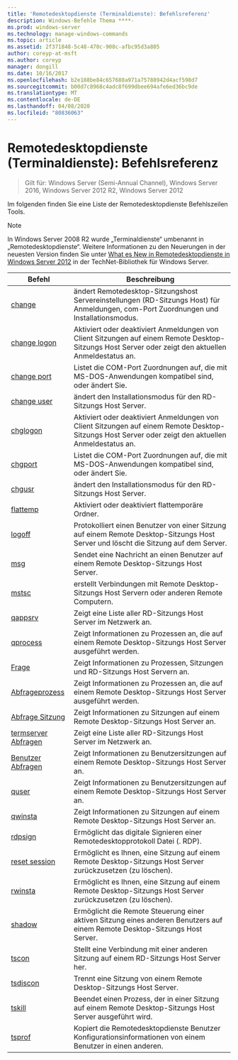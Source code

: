 ```yaml
---
title: 'Remotedesktopdienste (Terminaldienste): Befehlsreferenz'
description: Windows-Befehle Thema ****-
ms.prod: windows-server
ms.technology: manage-windows-commands
ms.topic: article
ms.assetid: 2f371848-5c48-470c-908c-afbc95d3a805
author: coreyp-at-msft
ms.author: coreyp
manager: dongill
ms.date: 10/16/2017
ms.openlocfilehash: b2e188be84c657688a971a75788942d4acf598d7
ms.sourcegitcommit: b00d7c8968c4adc8f699dbee694afe6ed36bc9de
ms.translationtype: MT
ms.contentlocale: de-DE
ms.lasthandoff: 04/08/2020
ms.locfileid: "80836063"
---
```

# <a name="remote-desktop-services-terminal-services-command-reference"></a>Remotedesktopdienste (Terminaldienste): Befehlsreferenz

>Gilt für: Windows Server (Semi-Annual Channel), Windows Server 2016, Windows Server 2012 R2, Windows Server 2012

Im folgenden finden Sie eine Liste der Remotedesktopdienste Befehlszeilen Tools.
> [!NOTE]
> In Windows Server 2008 R2 wurde „Terminaldienste“ umbenannt in „Remotedesktopdienste“. Weitere Informationen zu den Neuerungen in der neuesten Version finden Sie unter [What es New in Remotedesktopdienste in Windows Server 2012](https://technet.microsoft.com/library/hh831527) in der TechNet-Bibliothek für Windows Server.
> 
> |                 Befehl                 |                                                      Beschreibung                                                       |
> |-----------------------------------------|------------------------------------------------------------------------------------------------------------------------|
> |           [change](change.md)           | ändert Remotedesktop-Sitzungshost Servereinstellungen (RD-Sitzungs Host) für Anmeldungen, com-Port Zuordnungen und Installationsmodus. |
> |     [change logon](change-logon.md)     |    Aktiviert oder deaktiviert Anmeldungen von Client Sitzungen auf einem Remote Desktop-Sitzungs Host Server oder zeigt den aktuellen Anmeldestatus an.     |
> |      [change port](change-port.md)      |                   Listet die COM-Port Zuordnungen auf, die mit MS-DOS-Anwendungen kompatibel sind, oder ändert Sie.                    |
> |      [change user](change-user.md)      |                                ändert den Installationsmodus für den RD-Sitzungs Host Server.                                |
> |         [chglogon](chglogon.md)         |    Aktiviert oder deaktiviert Anmeldungen von Client Sitzungen auf einem Remote Desktop-Sitzungs Host Server oder zeigt den aktuellen Anmeldestatus an.     |
> |          [chgport](chgport.md)          |                   Listet die COM-Port Zuordnungen auf, die mit MS-DOS-Anwendungen kompatibel sind, oder ändert Sie.                    |
> |           [chgusr](chgusr.md)           |                                ändert den Installationsmodus für den RD-Sitzungs Host Server.                                |
> |         [flattemp](flattemp.md)         |                                      Aktiviert oder deaktiviert flattemporäre Ordner.                                       |
> |           [logoff](logoff.md)           |          Protokolliert einen Benutzer von einer Sitzung auf einem Remote Desktop-Sitzungs Host Server und löscht die Sitzung auf dem Server.          |
> |              [msg](msg.md)              |                                Sendet eine Nachricht an einen Benutzer auf einem Remote Desktop-Sitzungs Host Server.                                 |
> |            [mstsc](mstsc.md)            |                       erstellt Verbindungen mit Remote Desktop-Sitzungs Host Servern oder anderen Remote Computern.                        |
> |          [qappsrv](qappsrv.md)          |                             Zeigt eine Liste aller RD-Sitzungs Host Server im Netzwerk an.                             |
> |         [qprocess](qprocess.md)         |                  Zeigt Informationen zu Prozessen an, die auf einem Remote Desktop-Sitzungs Host Server ausgeführt werden.                   |
> |            [Frage](query.md)            |                      Zeigt Informationen zu Prozessen, Sitzungen und RD-Sitzungs Host Servern an.                      |
> |    [Abfrageprozess](query-process.md)    |                  Zeigt Informationen zu Prozessen an, die auf einem Remote Desktop-Sitzungs Host Server ausgeführt werden.                   |
> |    [Abfrage Sitzung](query-session.md)    |                           Zeigt Informationen zu Sitzungen auf einem Remote Desktop-Sitzungs Host Server an.                            |
> | [termserver Abfragen](query-termserver.md) |                             Zeigt eine Liste aller RD-Sitzungs Host Server im Netzwerk an.                             |
> |       [Benutzer Abfragen](query-user.md)       |                         Zeigt Informationen zu Benutzersitzungen auf einem Remote Desktop-Sitzungs Host Server an.                         |
> |            [quser](quser.md)            |                         Zeigt Informationen zu Benutzersitzungen auf einem Remote Desktop-Sitzungs Host Server an.                         |
> |          [qwinsta](qwinsta.md)          |                           Zeigt Informationen zu Sitzungen auf einem Remote Desktop-Sitzungs Host Server an.                            |
> |          [rdpsign](rdpsign.md)          |                          Ermöglicht das digitale Signieren einer Remotedesktopprotokoll Datei (. RDP).                          |
> |    [reset session](reset-session.md)    |                         Ermöglicht es Ihnen, eine Sitzung auf einem Remote Desktop-Sitzungs Host Server zurückzusetzen (zu löschen).                          |
> |          [rwinsta](rwinsta.md)          |                         Ermöglicht es Ihnen, eine Sitzung auf einem Remote Desktop-Sitzungs Host Server zurückzusetzen (zu löschen).                          |
> |           [shadow](shadow.md)           |            Ermöglicht die Remote Steuerung einer aktiven Sitzung eines anderen Benutzers auf einem Remote Desktop-Sitzungs Host Server.             |
> |            [tscon](tscon.md)            |                               Stellt eine Verbindung mit einer anderen Sitzung auf einem RD-Sitzungs Host Server her.                                |
> |         [tsdiscon](tsdiscon.md)         |                                 Trennt eine Sitzung von einem Remote Desktop-Sitzungs Host Server.                                  |
> |           [tskill](tskill.md)           |                           Beendet einen Prozess, der in einer Sitzung auf einem Remote Desktop-Sitzungs Host Server ausgeführt wird.                            |
> |           [tsprof](tsprof.md)           |              Kopiert die Remotedesktopdienste Benutzer Konfigurationsinformationen von einem Benutzer in einen anderen.               |
